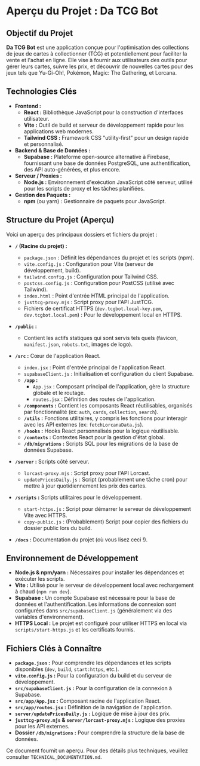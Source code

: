 # Aperçu du Projet : Da TCG Bot

## Objectif du Projet

**Da TCG Bot** est une application conçue pour l'optimisation des collections de jeux de cartes à collectionner (TCG) et potentiellement pour faciliter la vente et l'achat en ligne. Elle vise à fournir aux utilisateurs des outils pour gérer leurs cartes, suivre les prix, et découvrir de nouvelles cartes pour des jeux tels que Yu-Gi-Oh!, Pokémon, Magic: The Gathering, et Lorcana.

## Technologies Clés

*   **Frontend :**
    *   **React :** Bibliothèque JavaScript pour la construction d'interfaces utilisateur.
    *   **Vite :** Outil de build et serveur de développement rapide pour les applications web modernes.
    *   **Tailwind CSS :** Framework CSS "utility-first" pour un design rapide et personnalisé.
*   **Backend & Base de Données :**
    *   **Supabase :** Plateforme open-source alternative à Firebase, fournissant une base de données PostgreSQL, une authentification, des API auto-générées, et plus encore.
*   **Serveur / Proxies :**
    *   **Node.js :** Environnement d'exécution JavaScript côté serveur, utilisé pour les scripts de proxy et les tâches planifiées.
*   **Gestion des Paquets :**
    *   **npm** (ou yarn) : Gestionnaire de paquets pour JavaScript.

## Structure du Projet (Aperçu)

Voici un aperçu des principaux dossiers et fichiers du projet :

*   **`/` (Racine du projet) :**
    *   `package.json` : Définit les dépendances du projet et les scripts (npm).
    *   `vite.config.js` : Configuration pour Vite (serveur de développement, build).
    *   `tailwind.config.js` : Configuration pour Tailwind CSS.
    *   `postcss.config.js` : Configuration pour PostCSS (utilisé avec Tailwind).
    *   `index.html` : Point d'entrée HTML principal de l'application.
    *   `justtcg-proxy.mjs` : Script proxy pour l'API JustTCG.
    *   Fichiers de certificat HTTPS (`dev.tcgbot.local-key.pem`, `dev.tcgbot.local.pem`) : Pour le développement local en HTTPS.

*   **`/public` :**
    *   Contient les actifs statiques qui sont servis tels quels (favicon, `manifest.json`, `robots.txt`, images de logo).

*   **`/src` :** Cœur de l'application React.
    *   `index.jsx` : Point d'entrée principal de l'application React.
    *   `supabaseClient.js` : Initialisation et configuration du client Supabase.
    *   **`/app` :**
        *   `App.jsx` : Composant principal de l'application, gère la structure globale et le routage.
        *   `routes.jsx` : Définition des routes de l'application.
    *   **`/components` :** Contient les composants React réutilisables, organisés par fonctionnalité (ex: `auth`, `cards`, `collection`, `search`).
    *   **`/utils` :** Fonctions utilitaires, y compris les fonctions pour interagir avec les API externes (ex: `fetchLorcanaData.js`).
    *   **`/hooks` :** Hooks React personnalisés pour la logique réutilisable.
    *   **`/contexts` :** Contextes React pour la gestion d'état global.
    *   **`/db/migrations` :** Scripts SQL pour les migrations de la base de données Supabase.

*   **`/server` :** Scripts côté serveur.
    *   `lorcast-proxy.mjs` : Script proxy pour l'API Lorcast.
    *   `updatePricesDaily.js` : Script (probablement une tâche cron) pour mettre à jour quotidiennement les prix des cartes.

*   **`/scripts` :** Scripts utilitaires pour le développement.
    *   `start-https.js` : Script pour démarrer le serveur de développement Vite avec HTTPS.
    *   `copy-public.js` : (Probablement) Script pour copier des fichiers du dossier public lors du build.

*   **`/docs` :** Documentation du projet (où vous lisez ceci !).

## Environnement de Développement

*   **Node.js & npm/yarn :** Nécessaires pour installer les dépendances et exécuter les scripts.
*   **Vite :** Utilisé pour le serveur de développement local avec rechargement à chaud (`npm run dev`).
*   **Supabase :** Un compte Supabase est nécessaire pour la base de données et l'authentification. Les informations de connexion sont configurées dans `src/supabaseClient.js` (généralement via des variables d'environnement).
*   **HTTPS Local :** Le projet est configuré pour utiliser HTTPS en local via `scripts/start-https.js` et les certificats fournis.

## Fichiers Clés à Connaître

*   **`package.json` :** Pour comprendre les dépendances et les scripts disponibles (`dev`, `build`, `start:https`, etc.).
*   **`vite.config.js` :** Pour la configuration du build et du serveur de développement.
*   **`src/supabaseClient.js` :** Pour la configuration de la connexion à Supabase.
*   **`src/app/App.jsx` :** Composant racine de l'application React.
*   **`src/app/routes.jsx` :** Définition de la navigation de l'application.
*   **`server/updatePricesDaily.js` :** Logique de mise à jour des prix.
*   **`justtcg-proxy.mjs` & `server/lorcast-proxy.mjs` :** Logique des proxies pour les API externes.
*   **Dossier `/db/migrations` :** Pour comprendre la structure de la base de données.

Ce document fournit un aperçu. Pour des détails plus techniques, veuillez consulter `TECHNICAL_DOCUMENTATION.md`.
